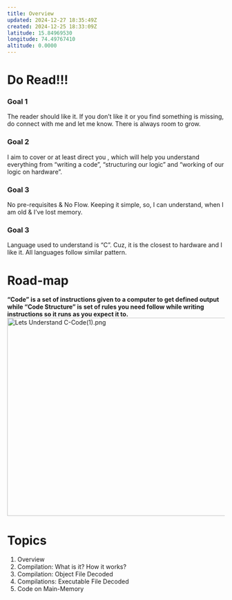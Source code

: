 ```yaml
---
title: Overview
updated: 2024-12-27 18:35:49Z
created: 2024-12-25 18:33:09Z
latitude: 15.84969530
longitude: 74.49767410
altitude: 0.0000
---
```


# Do Read!!!

### Goal 1
The reader should like it. If you don’t like it or you find something is missing, do connect with me and let me know. There is always room to grow.

### Goal 2
I aim to cover or at least direct you , which will help you understand everything from “writing a code”, “structuring our logic” and “working of our logic on hardware”.

### Goal 3
No pre-requisites & No Flow. Keeping it simple, so, I can understand, when I am old & I’ve lost memory.

### Goal 3
Language used to understand is “C”. Cuz, it is the closest to hardware and I like it. All languages follow similar pattern.

# Road-map
**“Code” is a set of instructions given to a computer to get defined output while “Code Structure” is set of rules you need follow while writing instructions so it runs as you expect it to.**  
<img src="../_resources/Lets%20Understand%20C-Code%281%29.png" alt="Lets Understand C-Code(1).png" width="1113" height="458">

# Topics
1.  Overview
2.  Compilation: What is it? How it works?
3.  Compilation: Object File Decoded
4.  Compilations: Executable File Decoded
5.  Code on Main-Memory